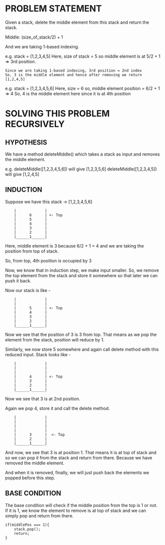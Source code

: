 # PROBLEM STATEMENT

Given a stack, delete the middle element from this stack and return the stack. 

Middle: (size_of_stack/2) + 1

And we are taking 1-based indexing.

e.g. stack = [1,2,3,4,5]
    Here, size of stack = 5 so middle element is at 5/2 + 1 => 3rd position.

    Since we are taking 1-based indexing, 3rd position = 2nd index
    So, 3 is the middle element and hence after removing we return [1,2,4,5]

e.g. stack = [1,2,3,4,5,6]
    Here, size = 6 so, middle element position = 6/2 + 1 => 4
    So, 4 is the middle element here since it is at 4th position


# SOLVING THIS PROBLEM RECURSIVELY

## HYPOTHESIS

We have a method deleteMiddle() which takes a stack as input and removes the middle element.

e.g. deleteMiddle([1,2,3,4,5,6]) will give [1,2,3,5,6]
     deleteMiddle([1,2,3,4,5]) will give [1,2,4,5] 

## INDUCTION
Suppose we have this stack -> [1,2,3,4,5,6]

        |             | 
        |      6      | <- Top
        |      5      |
        |      4      |
        |      3      |
        |      2      |
        |______1______|


Here, middle element is 3 because 6/2 + 1 = 4 and we are taking the position from top of stack.

So, from top, 4th position is occupied by 3

Now, we know that in induction step, we make input smaller. So, we remove the top element from the stack and store it somewhere so that later we can push it back.

Now our stack is like - 

        |             | 
        |             | 
        |      5      | <- Top
        |      4      |
        |      3      |
        |      2      |
        |______1______|

Now we see that the position of 3 is 3 from top. That means as we pop the element from the stack, position will reduce by 1.

Similarly, we now store 5 somewhere and again call delete method with this reduced input. Stack looks like - 

        |             | 
        |             | 
        |             | 
        |      4      | <- Top
        |      3      |
        |      2      |
        |______1______|

Now we see that 3 is at 2nd position. 

Again we pop 4, store it and call the delete method.

        |             | 
        |             | 
        |             | 
        |             | 
        |      3      |  <- Top
        |      2      |
        |______1______|


And now, we see that 3 is at position 1. That means it is at top of stack and so we can pop it from the stack and return from there. Because we have removed the middle element.

And when it is removed, finally, we will just push back the elements we popped before this step.

## BASE CONDITION

The base condition will check if the middle position from the top is 1 or not. If it is 1, we know the element to remove is at top of stack and we can simply pop and return from there.

    if(middlePos === 1){
        stack.pop();
        return;
    }